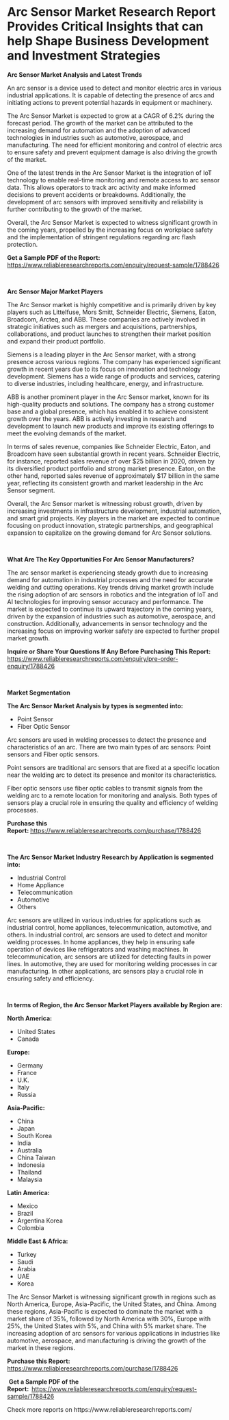 <p><h1>Arc Sensor Market Research Report Provides Critical Insights that can help Shape Business Development and Investment Strategies</h1></p><p><strong>Arc Sensor Market Analysis and Latest Trends</strong></p>
<p><p>An arc sensor is a device used to detect and monitor electric arcs in various industrial applications. It is capable of detecting the presence of arcs and initiating actions to prevent potential hazards in equipment or machinery.</p><p>The Arc Sensor Market is expected to grow at a CAGR of 6.2% during the forecast period. The growth of the market can be attributed to the increasing demand for automation and the adoption of advanced technologies in industries such as automotive, aerospace, and manufacturing. The need for efficient monitoring and control of electric arcs to ensure safety and prevent equipment damage is also driving the growth of the market.</p><p>One of the latest trends in the Arc Sensor Market is the integration of IoT technology to enable real-time monitoring and remote access to arc sensor data. This allows operators to track arc activity and make informed decisions to prevent accidents or breakdowns. Additionally, the development of arc sensors with improved sensitivity and reliability is further contributing to the growth of the market.</p><p>Overall, the Arc Sensor Market is expected to witness significant growth in the coming years, propelled by the increasing focus on workplace safety and the implementation of stringent regulations regarding arc flash protection.</p></p>
<p><strong>Get a Sample PDF of the Report:&nbsp;</strong> <a href="https://www.reliableresearchreports.com/enquiry/request-sample/1788426">https://www.reliableresearchreports.com/enquiry/request-sample/1788426</a></p>
<p>&nbsp;</p>
<p><strong>Arc Sensor Major Market Players</strong></p>
<p><p>The Arc Sensor market is highly competitive and is primarily driven by key players such as Littelfuse, Mors Smitt, Schneider Electric, Siemens, Eaton, Broadcom, Arcteq, and ABB. These companies are actively involved in strategic initiatives such as mergers and acquisitions, partnerships, collaborations, and product launches to strengthen their market position and expand their product portfolio.</p><p>Siemens is a leading player in the Arc Sensor market, with a strong presence across various regions. The company has experienced significant growth in recent years due to its focus on innovation and technology development. Siemens has a wide range of products and services, catering to diverse industries, including healthcare, energy, and infrastructure.</p><p>ABB is another prominent player in the Arc Sensor market, known for its high-quality products and solutions. The company has a strong customer base and a global presence, which has enabled it to achieve consistent growth over the years. ABB is actively investing in research and development to launch new products and improve its existing offerings to meet the evolving demands of the market.</p><p>In terms of sales revenue, companies like Schneider Electric, Eaton, and Broadcom have seen substantial growth in recent years. Schneider Electric, for instance, reported sales revenue of over $25 billion in 2020, driven by its diversified product portfolio and strong market presence. Eaton, on the other hand, reported sales revenue of approximately $17 billion in the same year, reflecting its consistent growth and market leadership in the Arc Sensor segment.</p><p>Overall, the Arc Sensor market is witnessing robust growth, driven by increasing investments in infrastructure development, industrial automation, and smart grid projects. Key players in the market are expected to continue focusing on product innovation, strategic partnerships, and geographical expansion to capitalize on the growing demand for Arc Sensor solutions.</p></p>
<p>&nbsp;</p>
<p><strong>What Are The Key Opportunities For Arc Sensor Manufacturers?</strong></p>
<p><p>The arc sensor market is experiencing steady growth due to increasing demand for automation in industrial processes and the need for accurate welding and cutting operations. Key trends driving market growth include the rising adoption of arc sensors in robotics and the integration of IoT and AI technologies for improving sensor accuracy and performance. The market is expected to continue its upward trajectory in the coming years, driven by the expansion of industries such as automotive, aerospace, and construction. Additionally, advancements in sensor technology and the increasing focus on improving worker safety are expected to further propel market growth.</p></p>
<p><strong>Inquire or Share Your Questions If Any Before Purchasing This Report:</strong> <a href="https://www.reliableresearchreports.com/enquiry/pre-order-enquiry/1788426">https://www.reliableresearchreports.com/enquiry/pre-order-enquiry/1788426</a></p>
<p>&nbsp;</p>
<p><strong>Market Segmentation</strong></p>
<p><strong>The Arc Sensor Market Analysis by types is segmented into:</strong></p>
<p><ul><li>Point Sensor</li><li>Fiber Optic Sensor</li></ul></p>
<p><p>Arc sensors are used in welding processes to detect the presence and characteristics of an arc. There are two main types of arc sensors: Point sensors and Fiber optic sensors.</p><p>Point sensors are traditional arc sensors that are fixed at a specific location near the welding arc to detect its presence and monitor its characteristics. </p><p>Fiber optic sensors use fiber optic cables to transmit signals from the welding arc to a remote location for monitoring and analysis. Both types of sensors play a crucial role in ensuring the quality and efficiency of welding processes.</p></p>
<p><strong>Purchase this Report:&nbsp;</strong><a href="https://www.reliableresearchreports.com/purchase/1788426">https://www.reliableresearchreports.com/purchase/1788426</a></p>
<p>&nbsp;</p>
<p><strong>The Arc Sensor Market Industry Research by Application is segmented into:</strong></p>
<p><ul><li>Industrial Control</li><li>Home Appliance</li><li>Telecommunication</li><li>Automotive</li><li>Others</li></ul></p>
<p><p>Arc sensors are utilized in various industries for applications such as industrial control, home appliances, telecommunication, automotive, and others. In industrial control, arc sensors are used to detect and monitor welding processes. In home appliances, they help in ensuring safe operation of devices like refrigerators and washing machines. In telecommunication, arc sensors are utilized for detecting faults in power lines. In automotive, they are used for monitoring welding processes in car manufacturing. In other applications, arc sensors play a crucial role in ensuring safety and efficiency.</p></p>
<p>&nbsp;</p>
<p><strong>In terms of Region, the Arc Sensor Market Players available by Region are:</strong></p>
<p>
    <p> <strong> North America: </strong>
        <ul>
            <li>United States</li>
            <li>Canada</li>
        </ul>
        </p> 
    <p> <strong> Europe: </strong>
        <ul>
            <li>Germany</li>
            <li>France</li>
            <li>U.K.</li>
            <li>Italy</li>
            <li>Russia</li>
        </ul>
        </p> 
    <p> <strong> Asia-Pacific: </strong>
        <ul>
            <li>China</li>
            <li>Japan</li>
            <li>South Korea</li>
            <li>India</li>
            <li>Australia</li>
            <li>China Taiwan</li>
            <li>Indonesia</li>
            <li>Thailand</li>
            <li>Malaysia</li>
        </ul>
        </p> 
    <p> <strong> Latin America: </strong>
        <ul>
            <li>Mexico</li>
            <li>Brazil</li>
            <li>Argentina Korea</li>
            <li>Colombia</li>
        </ul>
        </p> 
    <p> <strong> Middle East & Africa: </strong>
        <ul>
            <li>Turkey</li>
            <li>Saudi</li>
            <li>Arabia</li>
            <li>UAE</li>
            <li>Korea</li>
        </ul>
    </p>
    </p>
<p><p>The Arc Sensor Market is witnessing significant growth in regions such as North America, Europe, Asia-Pacific, the United States, and China. Among these regions, Asia-Pacific is expected to dominate the market with a market share of 35%, followed by North America with 30%, Europe with 25%, the United States with 5%, and China with 5% market share. The increasing adoption of arc sensors for various applications in industries like automotive, aerospace, and manufacturing is driving the growth of the market in these regions.</p></p>
<p><strong>Purchase this Report: </strong><a href="https://www.reliableresearchreports.com/purchase/1788426">https://www.reliableresearchreports.com/purchase/1788426</a></p>
<p>&nbsp;<strong>Get a Sample PDF of the Report:&nbsp;&nbsp;</strong><a href="https://www.reliableresearchreports.com/enquiry/request-sample/1788426">https://www.reliableresearchreports.com/enquiry/request-sample/1788426</a></p>
<p><strong></strong></p>
<p>Check more reports on https://www.reliableresearchreports.com/</p>